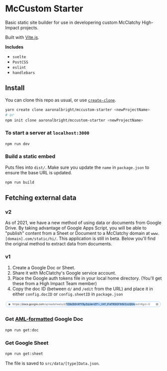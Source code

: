 # McCustom Starter

Basic static site builder for use in developering custom McClatchy High-Impact projects.

Built with [Vite.js](https://vitejs.dev/).

**Includes**

- `svelte`
- `PostCSS`
- `eslint`
- `handlebars`

## Install

You can clone this repo as usual, or use [`create-clone`](https://github.com/rdmurphy/create-clone).

```sh
yarn create clone aaronalbright/mccustom-starter <newProjectName>
# or
npm init clone aaronalbright/mccustom-starter <newProjectName>
```

### To start a server at `localhost:3000`

```sh
npm run dev
```

### Build a static embed

Puts files into `dist/`. Make sure you update the `name` in `package.json` to ensure the base URL is updated.

```sh
npm run build
```

## Fetching external data

### v2
As of 2021, we have a new method of using data or documents from Google Drive. 
By taking advantage of Google Apps Script, you will be able to "publish" content from a Sheet or Document to a McClatchy domain at `www.[domain].com/static/hi/`. This application is still in beta. Below you'll find the original method to extract data from documents.

### v1

1. Create a Google Doc or Sheet.
2. Share it with McClatchy's Google service account.
3. Place the Google auth tokens file in your local home directory. (You'll get these from a High Impact Team member)
4. Copy the doc ID (between `d/` and `/edit` from the URL) and place it in either `config.docID` or `config.sheetID` in `package.json`

![docID](docs/img/google-id.png)

### Get [AML-formatted](http://archieml.org/) Google Doc

```sh
npm run get:doc
```

### Get Google Sheet

```sh
npm run get:sheet
```

The file is saved to `src/data/[type]Data.json`.